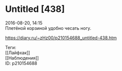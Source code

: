 Untitled [438]
===============

   
 2016-08-20, 14:15   
  Плетёной корзиной удобно чесать ногу.   
    
 <https://diary.ru/~zHz00/p210154688_untitled-438.htm>   
   
 Теги:   
 [[Лайфхак]]   
 [[Наблюдения]]   
 ID: p210154688